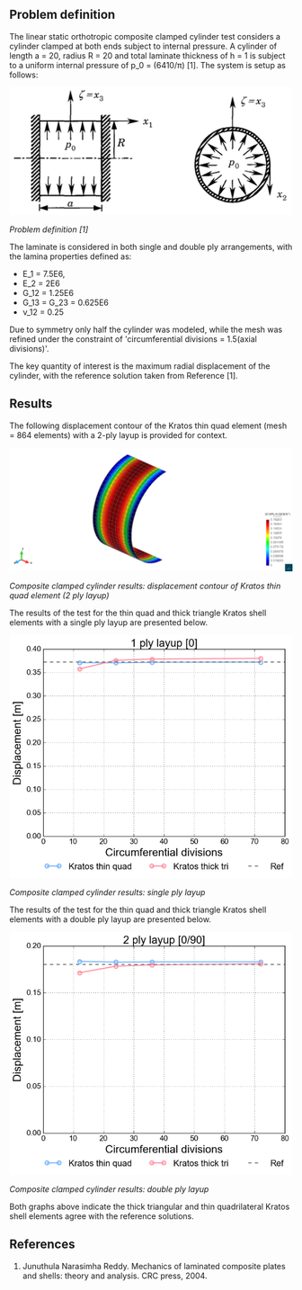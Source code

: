 ## Problem definition
The linear static orthotropic composite clamped cylinder test considers a cylinder clamped at both ends subject to internal pressure. A cylinder of length a = 20, radius R = 20 and total laminate thickness of h = 1 is subject to a uniform internal pressure of p_0 = (6410/π) [1]. The system is setup as follows:

<img src="https://github.com/KratosMultiphysics/Documentation/blob/master/Wiki_files/Application_cases/Composite_clamped_cylinder/composite_clamped_cylinder_setup.png" width="600">

_Problem definition [1]_

The laminate is considered in both single and double ply arrangements, with the lamina properties defined as: 
* E_1 = 7.5E6,
* E_2 = 2E6
* G_12 = 1.25E6
* G_13 = G_23 = 0.625E6
* ν_12 = 0.25 

Due to symmetry only half the cylinder was modeled, while the mesh was refined under the constraint of 'circumferential divisions = 1.5(axial divisions)'.

The key quantity of interest is the maximum radial displacement of the cylinder, with the reference solution taken from Reference [1].

## Results
The following displacement contour of the Kratos thin quad element (mesh = 864 elements) with a 2-ply layup is provided for context.

![Composite clamped cylinder displacement contour.](https://github.com/KratosMultiphysics/Documentation/blob/master/Wiki_files/Application_cases/Composite_clamped_cylinder/composite_clamped_cylinder_contour.png)

_Composite clamped cylinder results: displacement contour of Kratos thin quad element (2 ply layup)_

The results of the test for the thin quad and thick triangle Kratos shell elements with a single ply layup are presented below.

<img src="https://github.com/KratosMultiphysics/Documentation/blob/master/Wiki_files/Application_cases/Composite_clamped_cylinder/composite_clamped_cyl_0layup.png" width="600">

_Composite clamped cylinder results: single ply layup_

The results of the test for the thin quad and thick triangle Kratos shell elements with a double ply layup are presented below.

<img src="https://github.com/KratosMultiphysics/Documentation/blob/master/Wiki_files/Application_cases/Composite_clamped_cylinder/composite_clamped_cyl_090layup.png" width="600">

_Composite clamped cylinder results: double ply layup_

Both graphs above indicate the thick triangular and thin quadrilateral Kratos shell elements agree with the reference solutions. 

## References
1. Junuthula Narasimha Reddy. Mechanics of laminated composite plates and shells: theory and analysis. CRC press, 2004.